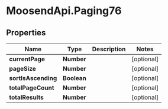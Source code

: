 # MoosendApi.Paging76

## Properties
Name | Type | Description | Notes
------------ | ------------- | ------------- | -------------
**currentPage** | **Number** |  | [optional] 
**pageSize** | **Number** |  | [optional] 
**sortIsAscending** | **Boolean** |  | [optional] 
**totalPageCount** | **Number** |  | [optional] 
**totalResults** | **Number** |  | [optional] 


